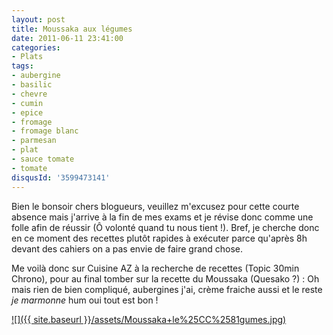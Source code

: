 ```yaml
---
layout: post
title: Moussaka aux légumes
date: 2011-06-11 23:41:00
categories: 
- Plats
tags: 
- aubergine
- basilic
- chevre
- cumin
- epice
- fromage
- fromage blanc
- parmesan
- plat
- sauce tomate
- tomate
disqusId: '3599473141'
---
```




Bien le bonsoir chers blogueurs, veuillez m'excusez pour cette courte absence mais j'arrive à la fin de mes exams et je révise donc comme une folle afin de réussir (Ô volonté quand tu nous tient !). Bref, je cherche donc en ce moment des recettes plutôt rapides à exécuter parce qu'après 8h devant des cahiers on a pas envie de faire grand chose. 

Me voilà donc sur Cuisine AZ à la recherche de recettes (Topic 30min Chrono), pour au final tomber sur la recette du Moussaka (Quesako ?) : Oh mais rien de bien compliqué, aubergines j'ai, crème fraiche aussi et le reste *je marmonne* hum oui tout est bon !   
  

[![]({{ site.baseurl }}/assets/Moussaka+le%25CC%2581gumes.jpg)](http://3.bp.blogspot.com/-qWwrKZ8aOiA/TsFtE7MEtuI/AAAAAAAABJA/lPan9ms0UI8/s1600/Moussaka+le%25CC%2581gumes.jpg)

